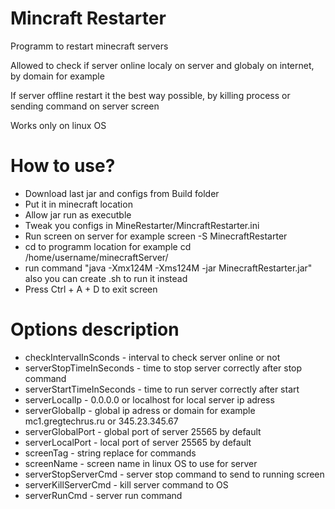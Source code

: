 # Mincraft Restarter
Programm to restart minecraft servers

Allowed to check if server online localy on server and globaly on internet, by domain for example

If server offline restart it the best way possible, by killing process or sending command on server screen

Works only on linux OS

# How to use?

- Download last jar and configs from Build folder
- Put it in minecraft location
- Allow jar run as executble
- Tweak you configs in MineRestarter/MincraftRestarter.ini
- Run screen on server for example screen -S MinecraftRestarter
- cd to programm location for example cd /home/username/minecraftServer/
- run command "java -Xmx124M -Xms124M -jar MinecraftRestarter.jar" also you can create .sh to run it instead
- Press Ctrl + A + D to exit screen

# Options description

- checkIntervalInSconds - interval to check server online or not
- serverStopTimeInSeconds - time to stop server correctly after stop command
- serverStartTimeInSeconds - time to run server correctly after start
- serverLocalIp - 0.0.0.0 or localhost for local server ip adress
- serverGlobalIp - global ip adress or domain for example mc1.gregtechrus.ru or 345.23.345.67
- serverGlobalPort - global port of server 25565 by default
- serverLocalPort - loсal port of server 25565 by default
- screenTag - string replace for commands
- screenName - screen name in linux OS to use for server
- serverStopServerCmd - server stop command to send to running screen 
- serverKillServerCmd - kill server command to OS
- serverRunCmd - server run command

